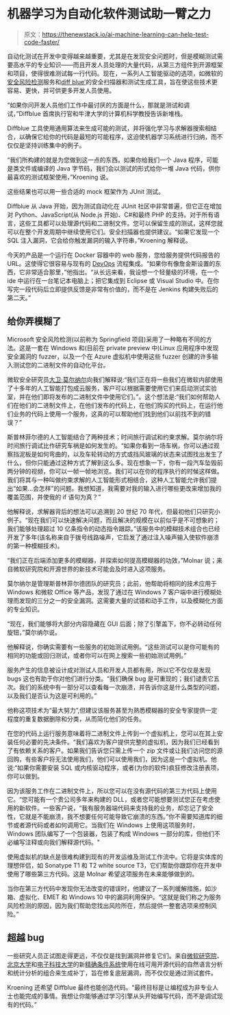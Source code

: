 # 机器学习为自动化软件测试助一臂之力

> 原文：<https://thenewstack.io/ai-machine-learning-can-help-test-code-faster/>

自动化测试在开发中变得越来越重要，尤其是在发现安全问题时，但是模糊测试需要高水平的专业知识——而且开发人员处理的大量代码，从第三方组件到开源框架和项目，使得很难测试每一行代码。现在，一系列人工智能驱动的选项，如微软的[安全风险检测](https://www.microsoft.com/en-us/security-risk-detection/)服务和[diff blue’](http://www.diffblue.com/)的安全扫描器和测试生成工具，旨在使这些技术更容易、更快，并可供更多开发人员使用。

“如果你问开发人员他们工作中最讨厌的方面是什么，那就是测试和调试，”Diffblue 首席执行官和牛津大学的计算机科学教授告诉新堆栈。

Diffblue 工具使用通用算法来生成可能的测试，并将强化学习与求解器搜索相结合，以确保它给你的代码是最短的可能程序，这迫使机器学习系统进行归纳，而不仅仅是坚持训练集中的例子。

“我们所构建的就是为您做到这一点的东西。如果你给我们一个 Java 程序，可能是类文件或编译的 Java 字节码，我们会以测试的形式给你一堆 Java 代码，供你最喜欢的测试框架使用，”Kroening 说。

这些结果也可以用一些合适的 mock 框架作为 JUnit 测试。

Diffblue 从 Java 开始，因为测试自动化在 JUnit 社区中非常普遍，但它正在增加对 Python、JavaScript(从 Node.js 开始)、C#和最终 PHP 的支持。对于所有语言，这些工具都可以处理源代码和二进制文件。您可以保留生成的测试，这样您就可以在整个开发周期中继续使用它们。安全扫描器也提供建议。“如果它发现一个 SQL 注入漏洞，它会给你触发漏洞的输入字符串，”Kroening 解释说。

今天的产品是一个运行在 Docker 容器中的 web 服务，您给服务提供代码报告的 URL。这使得它很容易与现有的 [DevOps](/category/devops/) 流程集成。“如果你有像詹金斯设置的东西，它非常适合那里，”他指出。“从长远来看，我设想一个轻量级的环境，在一个 ide 中运行在一台笔记本电脑上；把它集成到 Eclipse 或 Visual Studio 中。在你写完一段代码后立即提供反馈是非常有价值的，而不是在 Jenkins 构建失败后的第二天。”

## 给你弄模糊了

Microsoft 安全风险检测(以前称为 Springfield 项目)采用了一种略有不同的方法。这是一套在 Windows 和(目前在 private preview 中)Linux 应用程序中发现安全漏洞的 fuzzer，以及一个在 Azure 虚拟机中使用这些 fuzzer 创建的许多输入测试您的二进制文件的自动化平台。

微软安全研究员[大卫·莫尔纳尔](https://www.microsoft.com/en-us/research/people/dmolnar/)向我们解释说:“我们正在将一些我们在微软内部使用了十多年的人工智能打包成云服务，客户可以根据需要使用它们来启动测试实验室，并在他们即将发布的二进制文件中使用它们。”。这个想法是:“我们如何帮助人们在他们的二进制文件上，在他们发布的代码上，在他们购买的代码上，在运行他们业务的代码上使用一个服务，这真的可以帮助他们找到他们以前找不到的错误？”

斯普林菲尔德的人工智能结合了两种技术；时间旅行调试和约束求解。莫尔纳尔将时间旅行调试比作研究车祸是如何发生的。“如果你看到一场车祸，你可以通过观察挡泥板是如何弯曲的，以及车轮转动的方式或挡风玻璃的状态来试图找出发生了什么，但你只能通过这种方式了解到这么多。现在想象一下，你有一段汽车坠毁前两分钟的视频，你可以一帧一帧地浏览。我们可以在你的程序执行的时候这样做。我们将其与一种叫做约束求解的人工智能形式相结合，这种人工智能允许我们提出“如果...会怎样”的问题。我想知道，我需要对我的输入进行哪些更改来增加我的覆盖范围，并使我的 if 语句为真？”

他解释说，求解器背后的想法可以追溯到 20 世纪 70 年代，但最初他们只研究小例子。“现在我们可以快速解决问题，而且解决的规模在以前似乎是不可想象的；我们能够处理超过 10 亿条指令的动态指令跟踪。”该服务中的模糊技术组合也已经开发了多年(该名称来自于拨号线路噪声，它启发了通过注入噪声输入使软件崩溃的第一种模糊技术)。

“我们正在后端添加更多的模糊器，并探索如何提高模糊器的功效，”Molnar 说；来自微软研究院和开源世界的新技术可能会及时进入这项服务。

莫尔纳尔是管理斯普林菲尔德团队的研究员；此前，他帮助将相同的技术应用于 Windows 和微软 Office 等产品，发现了通过在 Windows 7 客户端中进行模糊处理而发现的三分之一的安全漏洞。这需要大量的试错和动手工作，以及模糊化方面的专业知识。

“现在，我们能够将大部分内容隐藏在 GUI 后面；除了引擎盖下，你不必转动任何旋钮，”莫尔纳尔说。

他解释说，你确实需要有一些服务的初始测试用例。“这些测试可以是你可能有的相同的功能或回归测试，或者你可以在网上搜索一些初始测试用例。”

服务产生的信息被设计成对测试人员和开发人员都有用，所以它不仅仅是发现 bugs 这也有助于你对他们进行分类。“我们确保 bug 是可重现的；我们谴责它五次。我们的系统中有一部分可以查看每一次崩溃，并告诉你这是什么类型的问题，以及我们是否认为这是可利用的。”

他称这项技术为“最大努力”,但建议该服务甚至为熟悉模糊器的安全专家提供一定程度的重复数据删除和分类，从而简化他们的任务。

在您的代码上运行服务意味着将二进制文件上传到一个虚拟机上，您可以在其上安装任何必要的先决条件。“我们喜欢为客户提供完整的虚拟机，因为我们已经看到了有依赖关系的客户。如果我们告诉您只需上传一个 zip 文件或让我们访问您的源回购，有些客户将无法使用我们，他们可以使用我们，因为这是一个虚拟机。他说:“如果你需要安装 SQL 或内核驱动程序，或者(为你的软件)疯狂修改注册表项，你可以做到。

因为该服务工作在二进制文件上，所以您可以在没有源代码的第三方代码上使用它。“您可能有一个贵公司多年来构建的 DLL，或者您可能想要测试您正在考虑使用的新软件。一些客户说，“我有服务器端代码来支持我的业务，却忘记了安全性，它就是不能崩溃，我不想要任何可能导致它崩溃的东西。”你不需要知道库的细节或者源代码或者如何调用它。当我们在 Windows 上使用这项服务时，Windows 团队编写了一个包装器，包装了构成 Windows 一部分的库，但他们不必编写注释或向我们解释源代码。"

使用虚拟机的缺点是很难构建到现有的开发运维及测试工作流中。它将是实体库的理想伴侣，如 Sonatype T1 和 T2 white source T3，它们帮助你跟踪你在开发中使用了哪些第三方代码。这是 Molnar 希望这项服务在未来能够做到的。

当你在第三方代码中发现你无法改变的错误时，他建议了一系列缓解措施，如沙箱、虚拟化、EMET 和 Windows 10 中的漏洞利用保护。“这就是我们称之为服务风险检测的原因，因为我们帮助您找出风险所在，然后提供一整套选项来控制风险。”

## 超越 bug

一些研究人员正试图走得更远，不仅仅是找到漏洞并修复它们。来自[微软研究院](https://www.microsoft.com/en-us/research/)、[北京大学](http://english.pku.edu.cn/)和[电子科技大学](http://en.uestc.edu.cn/)的新[精确条件系统](https://www.microsoft.com/en-us/research/publication/precise-condition-synthesis-program-repair/)使用在线可用开源代码的自然语言分析和统计分析的组合来生成补丁，旨在修复底层漏洞，而不仅仅是通过测试套件。

Kroening 还希望 Diffblue 最终也能创造代码。“最终目标是让编程成为非专业人士也能完成的事情。我想让你能够通过学习引擎从头开始编写代码，而不是调试现有的代码。”

<svg xmlns:xlink="http://www.w3.org/1999/xlink" viewBox="0 0 68 31" version="1.1"><title>Group</title> <desc>Created with Sketch.</desc></svg>